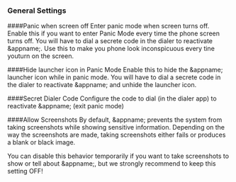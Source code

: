 ### General Settings

####Panic when screen off
Enter panic mode when screen turns off. Enable this if you want to enter Panic Mode every time the phone screen turns off. You will have to dial a secrete code in the dialer to reactivate &appname;. Use this to make you phone look inconspicuous every tine youturn on the screen.

####Hide launcher icon in Panic Mode
Enable this to hide the &appname; launcher icon while in panic mode. You will have to dial a secrete code in the dialer to reactivate &appname; and unhide the launcher icon.

####Secret Dialer Code
Configure the code to dial (in the dialer app) to reactivate &appname; (exit panic mode)

####Allow Screenshots
By default, &appname; prevents the system from taking screenshots while showing sensitive information. Depending on the way the screenshots are made, taking screenshots either fails or produces a blank or black image.

You can disable this behavior temporarily if you want to take screenshots to show or tell about &appname;, but we strongly recommend to keep this setting OFF! 